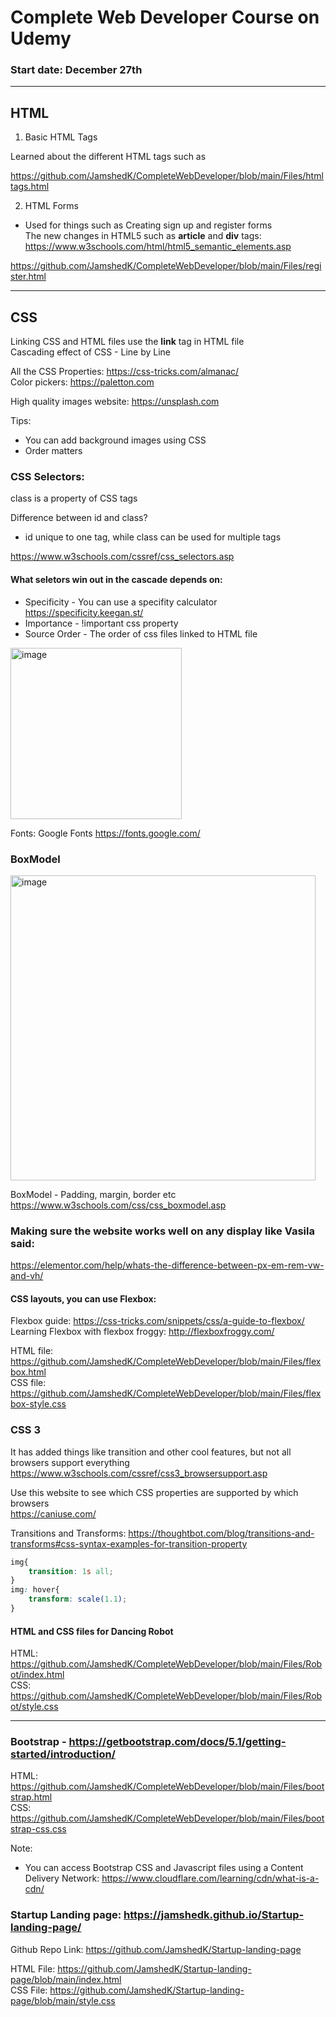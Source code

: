 # Complete Web Developer Course on Udemy

### Start date: December 27th
<hr>

## HTML

1. Basic HTML Tags

Learned about the different HTML tags such as  

https://github.com/JamshedK/CompleteWebDeveloper/blob/main/Files/htmltags.html

2. HTML Forms <br>
- Used for things such as Creating sign up and register forms <br>
The new changes in HTML5 such as **article** and **div** tags: https://www.w3schools.com/html/html5_semantic_elements.asp

https://github.com/JamshedK/CompleteWebDeveloper/blob/main/Files/register.html
<hr>

## CSS
Linking CSS and HTML files use the **link** tag in HTML file <br> 
Cascading effect of CSS - Line by Line

All the CSS Properties: https://css-tricks.com/almanac/ <br>
Color pickers: https://paletton.com

High quality images website: https://unsplash.com 

Tips: 
- You can add background images using CSS 
- Order matters

### CSS Selectors:

class is a property of CSS tags

Difference between id and class? 
- id unique to one tag, while class can be used for multiple tags

https://www.w3schools.com/cssref/css_selectors.asp

#### What seletors win out in the cascade depends on:
- Specificity - You can use a specifity calculator https://specificity.keegan.st/
- Importance - !important css property 
- Source Order - The order of css files linked to HTML file 

<img width="274" alt="image" src="https://user-images.githubusercontent.com/47409663/147626255-6634da2f-bb3c-4310-bab8-c57d3291bbdf.png">

Fonts: Google Fonts https://fonts.google.com/

### BoxModel
<img width="488" alt="image" src="https://user-images.githubusercontent.com/47409663/147626995-fc14a5db-198d-4e12-b77f-e794bb075a6c.png">

BoxModel - Padding, margin, border etc <br>
https://www.w3schools.com/css/css_boxmodel.asp

### Making sure the website works well on any display like Vasila said: <br>
https://elementor.com/help/whats-the-difference-between-px-em-rem-vw-and-vh/

#### CSS layouts, you can use Flexbox: 
Flexbox guide: https://css-tricks.com/snippets/css/a-guide-to-flexbox/ <br>
Learning Flexbox with flexbox froggy: http://flexboxfroggy.com/

HTML file: https://github.com/JamshedK/CompleteWebDeveloper/blob/main/Files/flexbox.html <br>
CSS file: https://github.com/JamshedK/CompleteWebDeveloper/blob/main/Files/flexbox-style.css <br>

### CSS 3
It has added things like transition and other cool features, but not all browsers support everything <br>
https://www.w3schools.com/cssref/css3_browsersupport.asp

Use this website to see which CSS properties are supported by which browsers <br>
https://caniuse.com/

Transitions and Transforms: https://thoughtbot.com/blog/transitions-and-transforms#css-syntax-examples-for-transition-property
``` CSS
img{
	transition: 1s all;
}
img: hover{
	transform: scale(1.1);
}
```

#### HTML and CSS files for **Dancing Robot**
HTML: https://github.com/JamshedK/CompleteWebDeveloper/blob/main/Files/Robot/index.html <br>
CSS: https://github.com/JamshedK/CompleteWebDeveloper/blob/main/Files/Robot/style.css <br>
<hr>

### Bootstrap - https://getbootstrap.com/docs/5.1/getting-started/introduction/

HTML: https://github.com/JamshedK/CompleteWebDeveloper/blob/main/Files/bootstrap.html <br>
CSS: https://github.com/JamshedK/CompleteWebDeveloper/blob/main/Files/bootstrap-css.css

Note: 
- You can access Bootstrap CSS and Javascript files using a Content Delivery Network: https://www.cloudflare.com/learning/cdn/what-is-a-cdn/

### Startup Landing page: https://jamshedk.github.io/Startup-landing-page/

Github Repo Link: https://github.com/JamshedK/Startup-landing-page

HTML File: https://github.com/JamshedK/Startup-landing-page/blob/main/index.html  <br>
CSS File: https://github.com/JamshedK/Startup-landing-page/blob/main/style.css <br>


